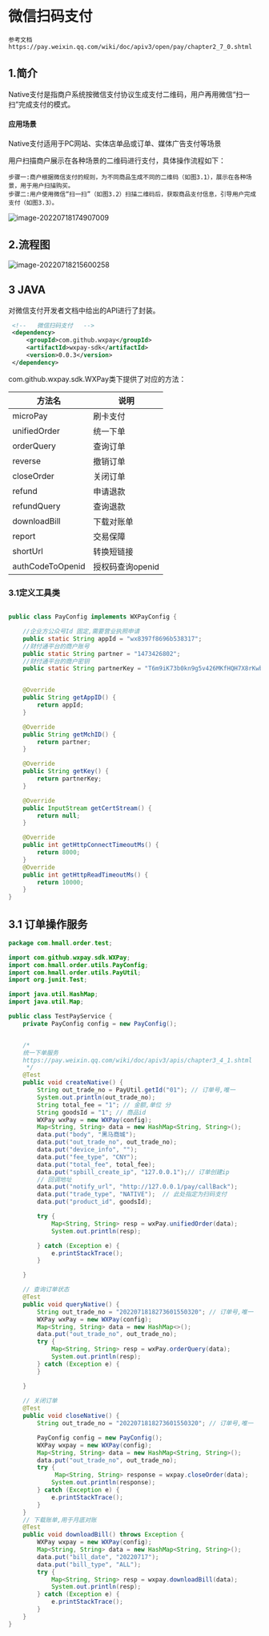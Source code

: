 # 微信扫码支付

```properties
参考文档
https://pay.weixin.qq.com/wiki/doc/apiv3/open/pay/chapter2_7_0.shtml
```

## 1.简介

Native支付是指商户系统按微信支付协议生成支付二维码，用户再用微信“扫一扫”完成支付的模式。

#### 应用场景

Native支付适用于PC网站、实体店单品或订单、媒体广告支付等场景

用户扫描商户展示在各种场景的二维码进行支付，具体操作流程如下：

```
步骤一:商户根据微信支付的规则，为不同商品生成不同的二维码（如图3.1），展示在各种场景，用于用户扫描购买。
步骤二:用户使用微信“扫一扫”（如图3.2）扫描二维码后，获取商品支付信息，引导用户完成支付（如图3.3）。
```

![image-20220718174907009](assets/image-20220718174907009.png)

## 2.流程图

![image-20220718215600258](assets/image-20220718215600258.png)

## 3 JAVA

对微信支付开发者文档中给出的API进行了封装。

```xml
 <!--   微信扫码支付   -->
 <dependency>
     <groupId>com.github.wxpay</groupId>
     <artifactId>wxpay-sdk</artifactId>
     <version>0.0.3</version>
 </dependency>
```

com.github.wxpay.sdk.WXPay类下提供了对应的方法：

| 方法名 | 说明 |
| ------ | ---- |
|microPay|刷卡支付|
|unifiedOrder| 统一下单|
|orderQuery |查询订单|
|reverse |撤销订单|
|closeOrder| 关闭订单|
|refund |申请退款|
|refundQuery |查询退款|
|downloadBill |下载对账单|
|report |交易保障|
|shortUrl |转换短链接|
|authCodeToOpenid |授权码查询openid|

### 3.1定义工具类

```java

public class PayConfig implements WXPayConfig {

    //企业方公众号Id 固定,需要营业执照申请
    public static String appId = "wx8397f8696b538317";
    //财付通平台的商户账号
    public static String partner = "1473426802";
    //财付通平台的商户密钥
    public static String partnerKey = "T6m9iK73b0kn9g5v426MKfHQH7X8rKwb";


    @Override
    public String getAppID() {
        return appId;
    }

    @Override
    public String getMchID() {
        return partner;
    }

    @Override
    public String getKey() {
        return partnerKey;
    }

    @Override
    public InputStream getCertStream() {
        return null;
    }

    @Override
    public int getHttpConnectTimeoutMs() {
        return 8000;
    }
    @Override
    public int getHttpReadTimeoutMs() {
        return 10000;
    }
}
```

## 3.1 订单操作服务

```java
package com.hmall.order.test;

import com.github.wxpay.sdk.WXPay;
import com.hmall.order.utils.PayConfig;
import com.hmall.order.utils.PayUtil;
import org.junit.Test;

import java.util.HashMap;
import java.util.Map;

public class TestPayService {
    private PayConfig config = new PayConfig();


    /*
    统一下单服务
    https://pay.weixin.qq.com/wiki/doc/apiv3/apis/chapter3_4_1.shtml
     */
    @Test
    public void createNative() {
        String out_trade_no = PayUtil.getId("01"); // 订单号,唯一
        System.out.println(out_trade_no);
        String total_fee = "1"; // 金额,单位 分
        String goodsId = "1"; // 商品id
        WXPay wxPay = new WXPay(config);
        Map<String, String> data = new HashMap<String, String>();
        data.put("body", "黑马商城");
        data.put("out_trade_no", out_trade_no);
        data.put("device_info", "");
        data.put("fee_type", "CNY");
        data.put("total_fee", total_fee);
        data.put("spbill_create_ip", "127.0.0.1");// 订单创建ip
        // 回调地址
        data.put("notify_url", "http://127.0.0.1/pay/callBack");
        data.put("trade_type", "NATIVE");  // 此处指定为扫码支付
        data.put("product_id", goodsId);

        try {
            Map<String, String> resp = wxPay.unifiedOrder(data);
            System.out.println(resp);

        } catch (Exception e) {
            e.printStackTrace();
        }

    }

    // 查询订单状态
    @Test
    public void queryNative() {
        String out_trade_no = "2022071818273601550320"; // 订单号,唯一
        WXPay wxPay = new WXPay(config);
        Map<String, String> data = new HashMap<>();
        data.put("out_trade_no", out_trade_no);
        try {
            Map<String, String> resp = wxPay.orderQuery(data);
            System.out.println(resp);
        } catch (Exception e) {
        }

    }
    
    // 关闭订单
    @Test
    public void closeNative() {
        String out_trade_no = "2022071818273601550320"; // 订单号,唯一

        PayConfig config = new PayConfig();
        WXPay wxpay = new WXPay(config);
        Map<String, String> data = new HashMap<String, String>();
        data.put("out_trade_no", out_trade_no);
        try {
             Map<String, String> response = wxpay.closeOrder(data);
            System.out.println(response);
        } catch (Exception e) {
            e.printStackTrace();
        }
    }
    // 下载账单,用于月底对账
    @Test
    public void downloadBill() throws Exception {
        WXPay wxpay = new WXPay(config);
        Map<String, String> data = new HashMap<String, String>();
        data.put("bill_date", "20220717");
        data.put("bill_type", "ALL");
        try {
            Map<String, String> resp = wxpay.downloadBill(data);
            System.out.println(resp);
        } catch (Exception e) {
            e.printStackTrace();
        }
    }
}

```



